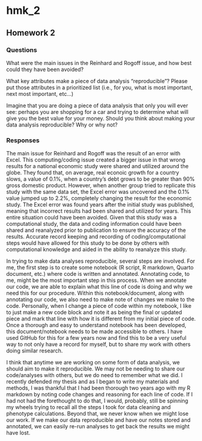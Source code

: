 # hmk_2

## Homework 2

### Questions

What were the main issues in the Reinhard and Rogoff issue, and how best
could they have been avoided?

What key attributes make a piece of data analysis “reproducible”? Please
put those attributes in a prioritized list (i.e., for you, what is most
important, next most important, etc…)

Imagine that you are doing a piece of data analysis that only you will
ever see: perhaps you are shopping for a car and trying to determine
what will give you the best value for your money. Should you think about
making your data analysis reproducible? Why or why not?

### Responses

The main issue for Reinhard and Rogoff was the result of an error with
Excel. This computing/coding issue created a bigger issue in that wrong
results for a national economic study were shared and utilized around
the globe. They found that, on average, real econoic growth for a
country slows, a value of 0.1%, when a country’s debt grows to be
greater than 90% gross domestic product. However, when another group
tried to replicate this study with the same data set, the Excel error
was uncovered and the 0.1% value jumped up to 2.2%, completely changing
the result for the economic study. The Excel error was found years after
the initial study was published, meaning that incorrect results had been
shared and utilized for years. This entire situation could have been
avoided. Given that this study was a computational study, the data and
coding information could have been shared and reanalyzed prior to
publication to ensure the accuracy of the results. Accurate record
keeping and recording of coding/computational steps would have allowed
for this study to be done by others with computational knowledge and
aided in the ability to reanalyze this study.

In trying to make data analyses reproducible, several steps are
involved. For me, the first step is to create some notebook (R script, R
markdown, Quarto document, etc.) where code is written and annotated.
Annotating code, to me, might be the most important step in this
process. When we annotate our code, we are able to explain what this
line of code is doing and why we need this for our procedure. Within
this notebook/document, along with annotating our code, we also need to
make note of changes we make to the code. Personally, when I change a
piece of code within my notebook, I like to just make a new code block
and note it as being the final or updated piece and mark that line with
how it is different from my initial piece of code. Once a thorough and
easy to understand notebook has been developed, this document/notebook
needs to be made accessible to others. I have used GitHub for this for a
few years now and find this to be a very useful way to not only have a
record for myself, but to share my work with others doing similar
research.

I think that anytime we are working on some form of data analysis, we
should aim to make it reproducible. We may not be needing to share our
code/analyses with others, but we do need to remember what we did. I
recently defended my thesis and as I began to write my materials and
methods, I was thankful that I had been thorough two years ago with my R
markdown by noting code changes and reasoning for each line of code. If
I had not had the forethought to do that, I would, probably, still be
spinning my wheels trying to recall all the steps I took for data
cleaning and phenotype calculations. Beyond that, we never know when we
might lose our work. If we make our data reproducible and have our notes
stored and annotated, we can easily re-run analyses to get back the
results we might have lost.
